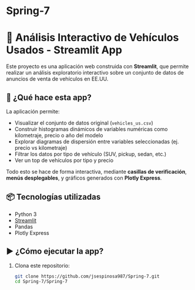 # Spring-7

# 🧠 Análisis Interactivo de Vehículos Usados - Streamlit App

Este proyecto es una aplicación web construida con **Streamlit**, que permite realizar un análisis exploratorio interactivo sobre un conjunto de datos de anuncios de venta de vehículos en EE.UU.

## 🚗 ¿Qué hace esta app?

La aplicación permite:

- Visualizar el conjunto de datos original (`vehicles_us.csv`)
- Construir histogramas dinámicos de variables numéricas como kilometraje, precio o año del modelo
- Explorar diagramas de dispersión entre variables seleccionadas (ej. precio vs kilometraje)
- Filtrar los datos por tipo de vehículo (SUV, pickup, sedan, etc.)
- Ver un top de vehículos por tipo y precio

Todo esto se hace de forma interactiva, mediante **casillas de verificación**, **menús desplegables**, y gráficos generados con **Plotly Express**.

## 📦 Tecnologías utilizadas

- Python 3
- [Streamlit](https://streamlit.io/)
- Pandas
- Plotly Express

## ▶️ ¿Cómo ejecutar la app?

1. Clona este repositorio:
   ```bash
   git clone https://github.com/jsespinosa987/Spring-7.git
   cd Spring-7/Spring-7
